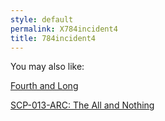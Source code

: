 ```yaml
---
style: default
permalink: X784incident4
title: 784incident4
---
```

You may also like:

[Fourth and Long](http://scp-wiki.net/fourth-and-long)

[SCP-013-ARC: The All and Nothing](http://scp-wiki.net/scp-013-arc)
